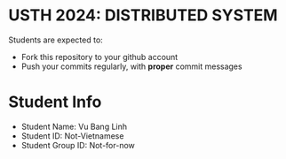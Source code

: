 USTH 2024: DISTRIBUTED SYSTEM
=====================================================

Students are expected to:
* Fork this repository to your github account
* Push your commits regularly, with **proper** commit messages


Student Info
=========================

* Student Name: Vu Bang Linh
* Student ID: Not-Vietnamese
* Student Group ID: Not-for-now

